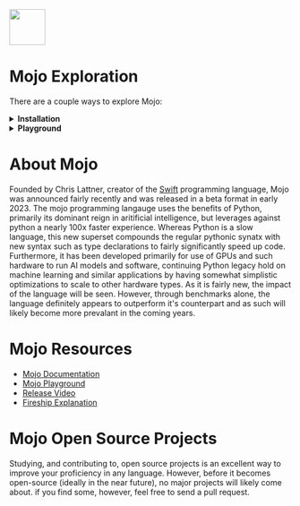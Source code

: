 <img src="https://raw.githubusercontent.com/rtoal/ple/master/docs/resources/mojo-logo-64.png" width="64" height="64">

# Mojo Exploration

There are a couple ways to explore Mojo:

<details><summary><b>Installation</b></summary>
  Let's fist install the environment. If you have have macOS or Ubuntu Linux, you can install Magic by following the instructions listed here: [Mojo Installation](https://docs.modular.com/mojo/manual/get-started)

 </details>
<details><summary><b>Playground</b></summary>
  If you are unable to install Mojo onto your computer, feel free to use the [Mojo Playground](https://docs.modular.com/mojo/playground/). 
</details>

# About Mojo

Founded by Chris Lattner, creator of the <a href="https://github.com/rtoal/ple/tree/main/swift">Swift</a> programming language, Mojo was announced fairly recently and was released in a beta format in early 2023. The mojo programming langauge uses the benefits of Python, primarily its dominant reign in aritificial intelligence, but leverages against python a nearly 100x faster experience. Whereas Python is a slow language, this new superset compounds the regular pythonic synatx with new syntax such as type declarations to fairly significantly speed up code. Furthermore, it has been developed primarily for use of GPUs and such hardware to run AI models and software, continuing Python legacy hold on machine learning and similar applications by having somewhat simplistic optimizations to scale to other hardware types. As it is fairly new, the impact of the language will be seen. However, through benchmarks alone, the language definitely appears to outperform it's counterpart and as such will likely become more prevalant in the coming years.

# Mojo Resources

- [Mojo Documentation](https://docs.modular.com/mojo/)
- [Mojo Playground](https://docs.modular.com/mojo/playground/)
- [Release Video](https://www.youtube.com/watch?v=-3Kf2ZZU-dg)
- [Fireship Explanation](https://www.youtube.com/watch?v=V4gGJ7XXlC0)

# Mojo Open Source Projects

Studying, and contributing to, open source projects is an excellent way to improve your proficiency in any language. However, before it becomes open-source (ideally in the near future), no major projects will likely come about. if you find some, however, feel free to send a pull request.
